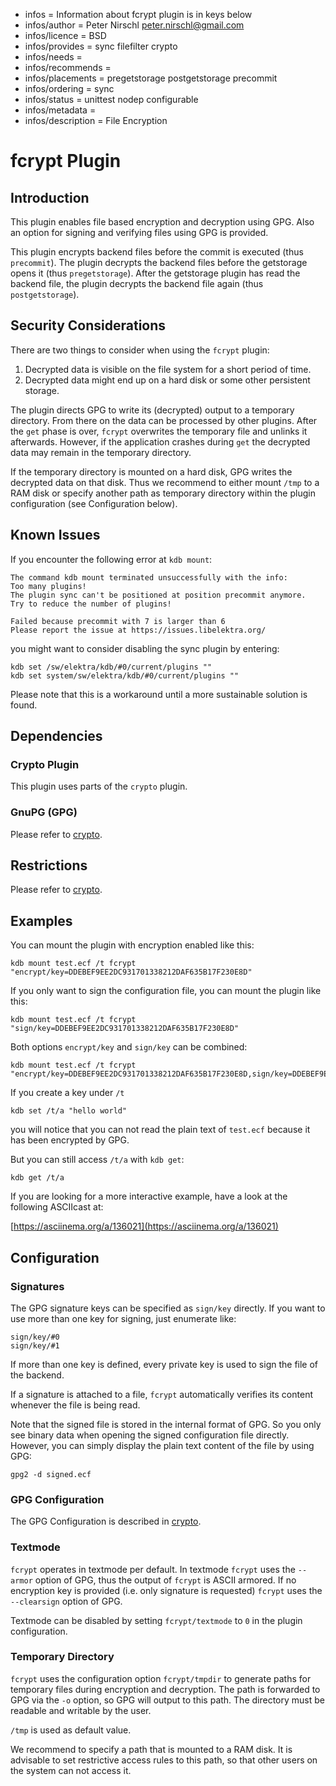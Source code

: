- infos = Information about fcrypt plugin is in keys below
- infos/author = Peter Nirschl <peter.nirschl@gmail.com>
- infos/licence = BSD
- infos/provides = sync filefilter crypto
- infos/needs =
- infos/recommends =
- infos/placements = pregetstorage postgetstorage precommit
- infos/ordering = sync
- infos/status = unittest nodep configurable
- infos/metadata =
- infos/description = File Encryption

# fcrypt Plugin

## Introduction

This plugin enables file based encryption and decryption using GPG.
Also an option for signing and verifying files using GPG is provided.

This plugin encrypts backend files before the commit is executed (thus `precommit`).
The plugin decrypts the backend files before the getstorage opens it (thus `pregetstorage`).
After the getstorage plugin has read the backend file, the plugin decrypts the backend file again (thus `postgetstorage`).

## Security Considerations

There are two things to consider when using the `fcrypt` plugin:

1. Decrypted data is visible on the file system for a short period of time.
2. Decrypted data might end up on a hard disk or some other persistent storage.

The plugin directs GPG to write its (decrypted) output to a temporary directory.
From there on the data can be processed by other plugins.
After the `get` phase is over, `fcrypt` overwrites the temporary file and unlinks it afterwards.
However, if the application crashes during `get` the decrypted data may remain in the temporary directory.

If the temporary directory is mounted on a hard disk, GPG writes the decrypted data on that disk.
Thus we recommend to either mount `/tmp` to a RAM disk or specify another path as temporary directory within the plugin configuration
(see Configuration below).

## Known Issues

If you encounter the following error at `kdb mount`:

	The command kdb mount terminated unsuccessfully with the info:
	Too many plugins!
	The plugin sync can't be positioned at position precommit anymore.
	Try to reduce the number of plugins!

	Failed because precommit with 7 is larger than 6
	Please report the issue at https://issues.libelektra.org/

you might want to consider disabling the sync plugin by entering:

	kdb set /sw/elektra/kdb/#0/current/plugins ""
	kdb set system/sw/elektra/kdb/#0/current/plugins ""

Please note that this is a workaround until a more sustainable solution is found.

## Dependencies

### Crypto Plugin

This plugin uses parts of the `crypto` plugin.

### GnuPG (GPG)

Please refer to [crypto](../crypto/).

## Restrictions

Please refer to [crypto](../crypto/).

## Examples

You can mount the plugin with encryption enabled like this:

	kdb mount test.ecf /t fcrypt "encrypt/key=DDEBEF9EE2DC931701338212DAF635B17F230E8D"

If you only want to sign the configuration file, you can mount the plugin like this:

	kdb mount test.ecf /t fcrypt "sign/key=DDEBEF9EE2DC931701338212DAF635B17F230E8D"

Both options `encrypt/key` and `sign/key` can be combined:

	kdb mount test.ecf /t fcrypt "encrypt/key=DDEBEF9EE2DC931701338212DAF635B17F230E8D,sign/key=DDEBEF9EE2DC931701338212DAF635B17F230E8D"

If you create a key under `/t`

	kdb set /t/a "hello world"

you will notice that you can not read the plain text of `test.ecf` because it has been encrypted by GPG.

But you can still access `/t/a` with `kdb get`:

	kdb get /t/a

If you are looking for a more interactive example, have a look at the following ASCIIcast at:

[https://asciinema.org/a/136021](https://asciinema.org/a/136021)

## Configuration

### Signatures

The GPG signature keys can be specified as `sign/key` directly.
If you want to use more than one key for signing, just enumerate like:

    sign/key/#0
    sign/key/#1

If more than one key is defined, every private key is used to sign the file of the backend.

If a signature is attached to a file, `fcrypt` automatically verifies its content whenever the file is being read.

Note that the signed file is stored in the internal format of GPG.
So you only see binary data when opening the signed configuration file directly.
However, you can simply display the plain text content of the file by using GPG:

	gpg2 -d signed.ecf


### GPG Configuration

The GPG Configuration is described in [crypto](../crypto/).

### Textmode

`fcrypt` operates in textmode per default. In textmode `fcrypt` uses the `--armor` option of GPG, thus the
output of `fcrypt` is ASCII armored. If no encryption key is provided (i.e. only signature is requested)
`fcrypt` uses the `--clearsign` option of GPG.

Textmode can be disabled by setting `fcrypt/textmode` to `0` in the plugin configuration.

### Temporary Directory

`fcrypt` uses the configuration option `fcrypt/tmpdir` to generate paths for temporary files during encryption and decryption.
The path is forwarded to GPG via the `-o` option, so GPG will output to this path.
The directory must be readable and writable by the user.

`/tmp` is used as default value.

We recommend to specify a path that is mounted to a RAM disk.
It is advisable to set restrictive access rules to this path, so that other users on the system can not access it.
